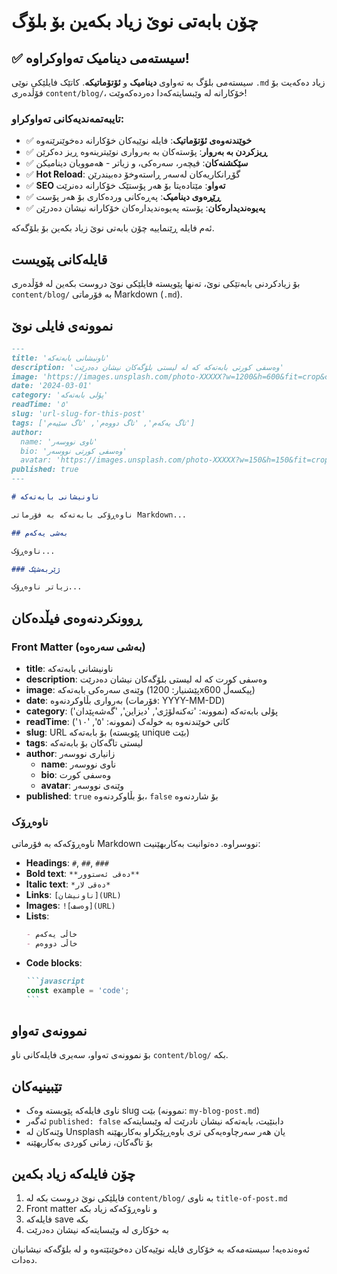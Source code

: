 # چۆن بابەتی نوێ زیاد بکەین بۆ بلۆگ

## ✅ سیستەمی دینامیک تەواوکراوە!

سیستەمی بلۆگ بە تەواوی **دینامیک** و **ئۆتۆماتیکە**. کاتێک فایلێکی نوێی `.md` زیاد دەکەیت بۆ فۆڵدەری `content/blog/`، خۆکارانە لە وێبسایتەکەدا دەردەکەوێت!

### تایبەتمەندیەکانی تەواوکراو:
- ✅ **خوێندنەوەی ئۆتۆماتیک**: فایلە نوێیەکان خۆکارانە دەخوێنرێنەوە
- ✅ **ڕیزکردن بە بەروار**: پۆستەکان بە بەرواری نوێیترینەوە ڕیز دەکرێن
- ✅ **سێکشنەکان**: فیچەر، سەرەکی، و زیاتر - هەموویان دینامیکن
- ✅ **Hot Reload**: گۆڕانکاریەکان لەسەر ڕاستەوخۆ دەبیندرێن
- ✅ **SEO تەواو**: مێتادەیتا بۆ هەر پۆستێک خۆکارانە دەنرێت
- ✅ **ڕێڕەوی دینامیک**: پەڕەکانی وردەکاری بۆ هەر پۆست
- ✅ **پەیوەندیدارەکان**: پۆستە پەیوەندیدارەکان خۆکارانە نیشان دەدرێن

ئەم فایلە ڕێنماییە چۆن بابەتی نوێ زیاد بکەین بۆ بلۆگەکە.

## قایلەکانی پێویست

بۆ زیادکردنی بابەتێکی نوێ، تەنها پێویستە فایلێکی نوێ دروست بکەین لە فۆڵدەری `content/blog/` بە فۆرماتی Markdown (`.md`).

## نموونەی فایلی نوێ

```markdown
---
title: 'ناونیشانی بابەتەکە'
description: 'وەسفی کورتی بابەتەکە کە لە لیستی بلۆگەکان نیشان دەدرێت'
image: 'https://images.unsplash.com/photo-XXXXX?w=1200&h=600&fit=crop&crop=center'
date: '2024-03-01'
category: 'پۆلی بابەتەکە'
readTime: '٥'
slug: 'url-slug-for-this-post'
tags: ['تاگ یەکەم', 'تاگ دووەم', 'تاگ سێیەم']
author:
  name: 'ناوی نووسەر'
  bio: 'وەسفی کورتی نووسەر'
  avatar: 'https://images.unsplash.com/photo-XXXXX?w=150&h=150&fit=crop&crop=face'
published: true
---

# ناونیشانی بابەتەکە

ناوەڕۆکی بابەتەکە بە فۆرماتی Markdown...

## بەشی یەکەم

ناوەڕۆک...

### ژێربەشێک

زیاتر ناوەڕۆک...

```

## ڕوونکردنەوەی فیڵدەکان

### Front Matter (بەشی سەرەوە)

- **title**: ناونیشانی بابەتەکە
- **description**: وەسفی کورت کە لە لیستی بلۆگەکان نیشان دەدرێت
- **image**: وێنەی سەرەکی بابەتەکە (پێشنیار: 1200x600 پیکسەڵ)
- **date**: بەرواری بڵاوکردنەوە (فۆرمات: YYYY-MM-DD)
- **category**: پۆلی بابەتەکە (نموونە: 'تەکنەلۆژی', 'دیزاین', 'گەشەپێدان')
- **readTime**: کاتی خوێندنەوە بە خولەک (نموونە: '٥', '١٠')
- **slug**: URL بۆ بابەتەکە (پێویستە unique بێت)
- **tags**: لیستی تاگەکان بۆ بابەتەکە
- **author**: زانیاری نووسەر
  - **name**: ناوی نووسەر
  - **bio**: وەسفی کورت
  - **avatar**: وێنەی نووسەر
- **published**: `true` بۆ بڵاوکردنەوە، `false` بۆ شاردنەوە

### ناوەڕۆک

ناوەڕۆکەکە بە فۆرماتی Markdown نووسراوە. دەتوانیت بەکاربهێنیت:

- **Headings**: `#`, `##`, `###`
- **Bold text**: `**دەقی ئەستوور**`
- **Italic text**: `*دەقی لار*`
- **Links**: `[ناونیشان](URL)`
- **Images**: `![وەسف](URL)`
- **Lists**: 
  ```markdown
  - خاڵی یەکەم
  - خاڵی دووەم
  ```
- **Code blocks**:
  ````markdown
  ```javascript
  const example = 'code';
  ```
  ````

## نموونەی تەواو

بۆ نموونەی تەواو، سەیری فایلەکانی ناو `content/blog/` بکە.

## تێبینیەکان

- ناوی فایلەکە پێویستە وەک slug بێت (نموونە: `my-blog-post.md`)
- ئەگەر `published: false` دابنێیت، بابەتەکە نیشان نادرێت لە وێبسایتەکە
- وێنەکان لە Unsplash یان هەر سەرچاوەیەکی تری باوەڕپێکراو بەکاربهێنە
- بۆ تاگەکان، زمانی کوردی بەکاربهێنە

## چۆن فایلەکە زیاد بکەین

1. فایلێکی نوێ دروست بکە لە `content/blog/` بە ناوی `title-of-post.md`
2. Front matter و ناوەڕۆکەکە زیاد بکە
3. فایلەکە save بکە
4. بە خۆکاری لە وێبسایتەکە نیشان دەدرێت

ئەوەندەیە! سیستەمەکە بە خۆکاری فایلە نوێیەکان دەخوێنێتەوە و لە بلۆگەکە نیشانیان دەدات.
